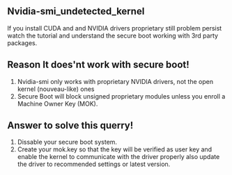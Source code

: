 ## Nvidia-smi_undetected_kernel
If you install CUDA and and NVIDIA drivers proprietary still problem persist watch the tutorial and understand the secure boot working with 3rd party packages.

## Reason It does'nt work with secure boot!
1. Nvidia-smi only works with proprietary NVIDIA drivers, not the open kernel (nouveau-like) ones
2. Secure Boot will block unsigned proprietary modules unless you enroll a Machine Owner Key (MOK).

## Answer to solve this querry!
1. Dissable your secure boot system.
2. Create your mok.key so that the key will be verified as user key and enable the kernel to communicate with the driver properly also update the driver to recommended settings or latest version.
